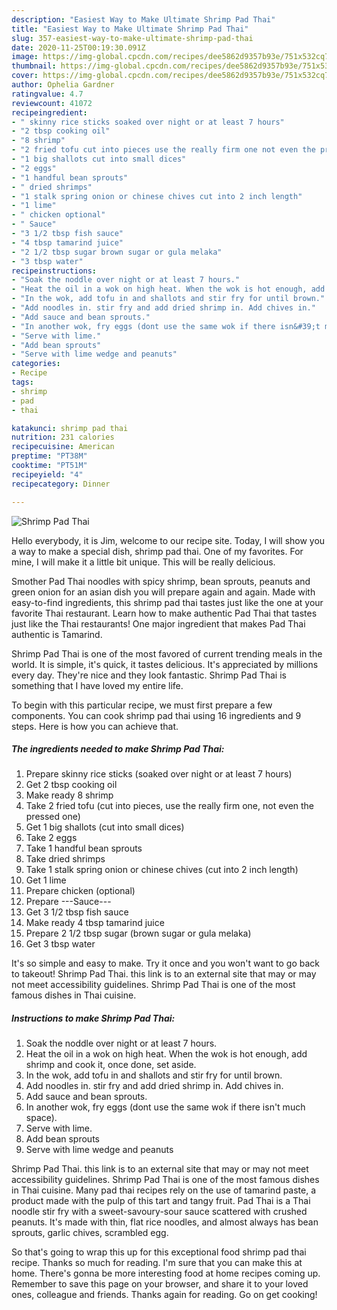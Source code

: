 ```yaml
---
description: "Easiest Way to Make Ultimate Shrimp Pad Thai"
title: "Easiest Way to Make Ultimate Shrimp Pad Thai"
slug: 357-easiest-way-to-make-ultimate-shrimp-pad-thai
date: 2020-11-25T00:19:30.091Z
image: https://img-global.cpcdn.com/recipes/dee5862d9357b93e/751x532cq70/shrimp-pad-thai-recipe-main-photo.jpg
thumbnail: https://img-global.cpcdn.com/recipes/dee5862d9357b93e/751x532cq70/shrimp-pad-thai-recipe-main-photo.jpg
cover: https://img-global.cpcdn.com/recipes/dee5862d9357b93e/751x532cq70/shrimp-pad-thai-recipe-main-photo.jpg
author: Ophelia Gardner
ratingvalue: 4.7
reviewcount: 41072
recipeingredient:
- " skinny rice sticks soaked over night or at least 7 hours"
- "2 tbsp cooking oil"
- "8 shrimp"
- "2 fried tofu cut into pieces use the really firm one not even the pressed one"
- "1 big shallots cut into small dices"
- "2 eggs"
- "1 handful bean sprouts"
- " dried shrimps"
- "1 stalk spring onion or chinese chives cut into 2 inch length"
- "1 lime"
- " chicken optional"
- " Sauce"
- "3 1/2 tbsp fish sauce"
- "4 tbsp tamarind juice"
- "2 1/2 tbsp sugar brown sugar or gula melaka"
- "3 tbsp water"
recipeinstructions:
- "Soak the noddle over night or at least 7 hours."
- "Heat the oil in a wok on high heat. When the wok is hot enough, add shrimp and cook it, once done, set aside."
- "In the wok, add tofu in and shallots and stir fry for until brown."
- "Add noodles in. stir fry and add dried shrimp in. Add chives in."
- "Add sauce and bean sprouts."
- "In another wok, fry eggs (dont use the same wok if there isn&#39;t much space)."
- "Serve with lime."
- "Add bean sprouts"
- "Serve with lime wedge and peanuts"
categories:
- Recipe
tags:
- shrimp
- pad
- thai

katakunci: shrimp pad thai 
nutrition: 231 calories
recipecuisine: American
preptime: "PT38M"
cooktime: "PT51M"
recipeyield: "4"
recipecategory: Dinner

---
```



![Shrimp Pad Thai](https://img-global.cpcdn.com/recipes/dee5862d9357b93e/751x532cq70/shrimp-pad-thai-recipe-main-photo.jpg)

Hello everybody, it is Jim, welcome to our recipe site. Today, I will show you a way to make a special dish, shrimp pad thai. One of my favorites. For mine, I will make it a little bit unique. This will be really delicious.

Smother Pad Thai noodles with spicy shrimp, bean sprouts, peanuts and green onion for an asian dish you will prepare again and again. Made with easy-to-find ingredients, this shrimp pad thai tastes just like the one at your favorite Thai restaurant. Learn how to make authentic Pad Thai that tastes just like the Thai restaurants! One major ingredient that makes Pad Thai authentic is Tamarind.

Shrimp Pad Thai is one of the most favored of current trending meals in the world. It is simple, it's quick, it tastes delicious. It's appreciated by millions every day. They're nice and they look fantastic. Shrimp Pad Thai is something that I have loved my entire life.


To begin with this particular recipe, we must first prepare a few components. You can cook shrimp pad thai using 16 ingredients and 9 steps. Here is how you can achieve that.

<!--inarticleads1-->

##### The ingredients needed to make Shrimp Pad Thai:

1. Prepare  skinny rice sticks (soaked over night or at least 7 hours)
1. Get 2 tbsp cooking oil
1. Make ready 8 shrimp
1. Take 2 fried tofu (cut into pieces, use the really firm one, not even the pressed one)
1. Get 1 big shallots (cut into small dices)
1. Take 2 eggs
1. Take 1 handful bean sprouts
1. Take  dried shrimps
1. Take 1 stalk spring onion or chinese chives (cut into 2 inch length)
1. Get 1 lime
1. Prepare  chicken (optional)
1. Prepare  ---Sauce---
1. Get 3 1/2 tbsp fish sauce
1. Make ready 4 tbsp tamarind juice
1. Prepare 2 1/2 tbsp sugar (brown sugar or gula melaka)
1. Get 3 tbsp water


It&#39;s so simple and easy to make. Try it once and you won&#39;t want to go back to takeout! Shrimp Pad Thai. this link is to an external site that may or may not meet accessibility guidelines. Shrimp Pad Thai is one of the most famous dishes in Thai cuisine. 

<!--inarticleads2-->

##### Instructions to make Shrimp Pad Thai:

1. Soak the noddle over night or at least 7 hours.
1. Heat the oil in a wok on high heat. When the wok is hot enough, add shrimp and cook it, once done, set aside.
1. In the wok, add tofu in and shallots and stir fry for until brown.
1. Add noodles in. stir fry and add dried shrimp in. Add chives in.
1. Add sauce and bean sprouts.
1. In another wok, fry eggs (dont use the same wok if there isn&#39;t much space).
1. Serve with lime.
1. Add bean sprouts
1. Serve with lime wedge and peanuts


Shrimp Pad Thai. this link is to an external site that may or may not meet accessibility guidelines. Shrimp Pad Thai is one of the most famous dishes in Thai cuisine. Many pad thai recipes rely on the use of tamarind paste, a product made with the pulp of this tart and tangy fruit. Pad Thai is a Thai noodle stir fry with a sweet-savoury-sour sauce scattered with crushed peanuts. It&#39;s made with thin, flat rice noodles, and almost always has bean sprouts, garlic chives, scrambled egg. 

So that's going to wrap this up for this exceptional food shrimp pad thai recipe. Thanks so much for reading. I'm sure that you can make this at home. There's gonna be more interesting food at home recipes coming up. Remember to save this page on your browser, and share it to your loved ones, colleague and friends. Thanks again for reading. Go on get cooking!
